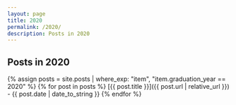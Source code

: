 ```yaml
---
layout: page
title: 2020
permalink: /2020/
description: Posts in 2020
---
```


## Posts in 2020
{% assign posts = site.posts | where_exp: "item", "item.graduation_year == 2020" %}
{% for post in posts %}
  [{{ post.title }}]({{ post.url | relative_url }}) - {{ post.date | date_to_string }}
{% endfor %}